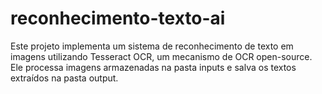 # reconhecimento-texto-ai
Este projeto implementa um sistema de reconhecimento de texto em imagens utilizando Tesseract OCR, um mecanismo de OCR open-source. Ele processa imagens armazenadas na pasta inputs e salva os textos extraídos na pasta output.
